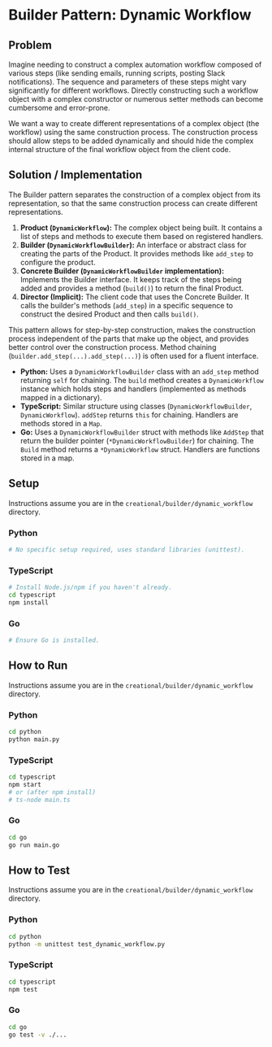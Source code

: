 # Builder Pattern: Dynamic Workflow

## Problem

Imagine needing to construct a complex automation workflow composed of various steps (like sending emails, running scripts, posting Slack notifications). The sequence and parameters of these steps might vary significantly for different workflows. Directly constructing such a workflow object with a complex constructor or numerous setter methods can become cumbersome and error-prone.

We want a way to create different representations of a complex object (the workflow) using the same construction process. The construction process should allow steps to be added dynamically and should hide the complex internal structure of the final workflow object from the client code.

## Solution / Implementation

The Builder pattern separates the construction of a complex object from its representation, so that the same construction process can create different representations.

1.  **Product (`DynamicWorkflow`):** The complex object being built. It contains a list of steps and methods to execute them based on registered handlers.
2.  **Builder (`DynamicWorkflowBuilder`):** An interface or abstract class for creating the parts of the Product. It provides methods like `add_step` to configure the product.
3.  **Concrete Builder (`DynamicWorkflowBuilder` implementation):** Implements the Builder interface. It keeps track of the steps being added and provides a method (`build()`) to return the final Product.
4.  **Director (Implicit):** The client code that uses the Concrete Builder. It calls the builder's methods (`add_step`) in a specific sequence to construct the desired Product and then calls `build()`.

This pattern allows for step-by-step construction, makes the construction process independent of the parts that make up the object, and provides better control over the construction process. Method chaining (`builder.add_step(...).add_step(...)`) is often used for a fluent interface.

- **Python:** Uses a `DynamicWorkflowBuilder` class with an `add_step` method returning `self` for chaining. The `build` method creates a `DynamicWorkflow` instance which holds steps and handlers (implemented as methods mapped in a dictionary).
- **TypeScript:** Similar structure using classes (`DynamicWorkflowBuilder`, `DynamicWorkflow`). `addStep` returns `this` for chaining. Handlers are methods stored in a `Map`.
- **Go:** Uses a `DynamicWorkflowBuilder` struct with methods like `AddStep` that return the builder pointer (`*DynamicWorkflowBuilder`) for chaining. The `Build` method returns a `*DynamicWorkflow` struct. Handlers are functions stored in a map.

## Setup

Instructions assume you are in the `creational/builder/dynamic_workflow` directory.

### Python

```bash
# No specific setup required, uses standard libraries (unittest).
```

### TypeScript

```bash
# Install Node.js/npm if you haven't already.
cd typescript
npm install
```

### Go

```bash
# Ensure Go is installed.
```

## How to Run

Instructions assume you are in the `creational/builder/dynamic_workflow` directory.

### Python

```bash
cd python
python main.py
```

### TypeScript

```bash
cd typescript
npm start
# or (after npm install)
# ts-node main.ts
```

### Go

```bash
cd go
go run main.go
```

## How to Test

Instructions assume you are in the `creational/builder/dynamic_workflow` directory.

### Python

```bash
cd python
python -m unittest test_dynamic_workflow.py
```

### TypeScript

```bash
cd typescript
npm test
```

### Go

```bash
cd go
go test -v ./...
```

